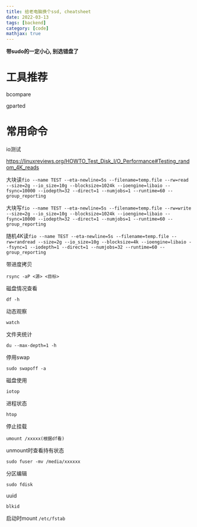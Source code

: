 ```yaml
---
title: 给老电脑换个ssd, cheatsheet
date: 2022-03-13
tags: [backend]
category: [code]
mathjax: true
---
```


**带sudo的一定小心, 别选错盘了**

# 工具推荐

bcompare

gparted

# 常用命令

io测试

https://linuxreviews.org/HOWTO_Test_Disk_I/O_Performance#Testing_random_4K_reads

大块读`fio --name TEST --eta-newline=5s --filename=temp.file --rw=read --size=2g --io_size=10g --blocksize=1024k --ioengine=libaio --fsync=10000 --iodepth=32 --direct=1 --numjobs=1 --runtime=60 --group_reporting`

大块写`fio --name TEST --eta-newline=5s --filename=temp.file --rw=write --size=2g --io_size=10g --blocksize=1024k --ioengine=libaio --fsync=10000 --iodepth=32 --direct=1 --numjobs=1 --runtime=60 --group_reporting`

随机4K读`fio --name TEST --eta-newline=5s --filename=temp.file --rw=randread --size=2g --io_size=10g --blocksize=4k --ioengine=libaio --fsync=1 --iodepth=1 --direct=1 --numjobs=32 --runtime=60 --group_reporting`

<!-- more -->

带进度拷贝

```
rsync -aP <源> <目标>
```

磁盘情况查看

```
df -h
```

动态观察

```
watch
```

文件夹统计

```
du --max-depth=1 -h
```

停用swap

```
sudo swapoff -a
```

磁盘使用

```
iotop
```

进程状态

```
htop
```

停止挂载

```
umount /xxxxx(根据df看)
```

unmount时查看持有状态

```
sudo fuser -mv /media/xxxxxx
```

分区编辑

```
sudo fdisk
```

uuid

```
blkid
```

启动时mount `/etc/fstab`
